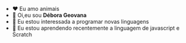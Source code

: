 
- ❤️ Eu amo animais 
- 👋 Oi,eu sou **Débora Geovana**
- 👀 Eu estou interessada a programar novas linguagens 
- 🌱 Eu estou aprendendo recentemente a linguagem de javascript e Scratch 


<!---
deborageovanamoraes15/deborageovanamoraes15 is a ✨ special ✨ repository because its `README.md` (this file) appears on your GitHub profile.
You can click the Preview link to take a look at your changes.
--->
